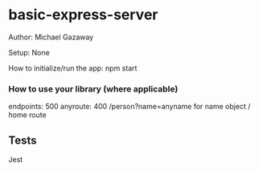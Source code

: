 # basic-express-server

Author: Michael Gazaway

Setup: None

How to initialize/run the app: npm start

### How to use your library (where applicable)
endpoints: 500
anyroute: 400
/person?name=anyname for name object
/ home route

## Tests
Jest


